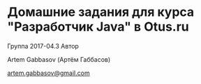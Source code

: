 # Домашние задания для курса "Разработчик Java" в Otus.ru

Группа 2017-04.3
Автор

Artem Gabbasov (Артём Габбасов)

artem.gabbasov@gmail.com

